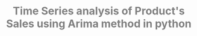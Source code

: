 <h1 style="color:grey;text-align:center"> 
Time Series analysis of Product's Sales using Arima method in python
</h1>    

